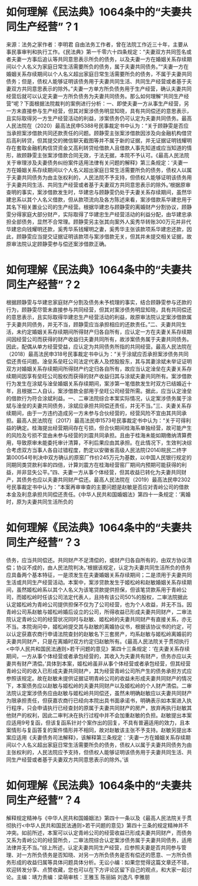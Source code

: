# 如何理解《民法典》1064条中的“夫妻共同生产经营”？1

来源：法务之家作者：李明君 自由法务工作者，曾在法院工作近三十年，主要从事民事审判和执行工作。《民法典》第一千零六十四条规定：“夫妻双方共同签名或者夫妻一方事后追认等共同意思表示所负的债务，以及夫妻一方在婚姻关系存续期间以个人名义为家庭日常生活需要所负的债务，属于夫妻共同债务。”“夫妻一方在婚姻关系存续期间以个人名义超出家庭日常生活需要所负的债务，不属于夫妻共同债务；但是，债权人能够证明该债务用于夫妻共同生活、共同生产经营或者基于夫妻双方共同意思表示的除外。”夫妻一方单方所负债务用于生产经营，确认夫妻共同经营后就可以认定夫妻一方所负债务为夫妻共同债务。那么如何理解“共同生产经营”呢？下面根据法院裁判的案例进行分析：一、即使夫妻一方从事生产经营，另一方未直接参与生产经营，但其对案涉债务明显知晓，具有共同偿还的意思表示，且实际取得另一方生产经营活动的利益，涉案债务仍可认定为夫妻共同债务。最高人民法院在（2020）最高法民申5388号民事裁定书中认为：“关于顾静雯是否应当承担案涉借款共同还款责任的问题。顾静雯主张案涉借款因涉及向金融机构借贷后高利转贷，但其提交的微信聊天截图等并不属于新的证据，并无证据证明钱耀明存在套取金融机构信贷资金又高利转贷给借款人且借款人事先知道或应当知道的情形，故顾静雯主张案涉借款合同无效，于法无据，本院不予认可。《最高人民法院关于审理涉及夫妻债务纠纷案件适用法律有关问题的解释》第三条规定：‘夫妻一方在婚姻关系存续期间以个人名义超出家庭日常生活需要所负的债务，债权人以属于夫妻共同债务为由主张权利的，人民法院不予支持，但债权人能够证明该债务用于夫妻共同生活、共同生产经营或者基于夫妻双方共同意思表示的除外。’根据原审查明的事实，案涉借款发生时，华建忠与顾静雯仍处于夫妻关系存续期间，虽然华建忠系以其个人名义借款，但从款项流向及各方陈述来看，案涉借款系华建忠用于其名下相关置业公司的生产经营。根据华建忠与顾静雯的离婚财产分割协议，顾静雯分得家庭大部分财产，实际取得了华建忠生产经营活动的利益分配，由华建忠承担全部债务，显然不合常理。顾静雯另主张其向案外人奚秀华转账300万元并非代华建忠向钱耀明还款，奚秀华系钱耀明之妻，奚秀华主张该款项系华建忠还款，因此，顾静雯应当提交证据证明该款项与案涉借款无关，但其并未提交相关证据，故原审法院认定顾静雯参与偿还案涉借款正确。

# 如何理解《民法典》1064条中的“夫妻共同生产经营”？2

根据顾静雯与华建忠家庭财产分割及债务未予梳理的事实，结合顾静雯参与还款的行为，顾静雯尽管未直接参与共同经营，但其对案涉债务明显知晓，具有共同偿还的意思表示，且实际取得华建忠生产经营活动的利益，故原审法院认定案涉借款属于夫妻共同债务，并无不当，顾静雯应当承担相应的还款责任。”二、夫妻共同生活，未约定婚姻关系存续期间所得财产归各自所有，应认定一方在夫妻关系存续期间因经营公司而获得的财产收益归夫妻共同所有，故涉案债务属于夫妻共同债务。因此，配偶从单方经营受益，应认定为共同债务所指的共同经营。最高人民法院在（2018）最高法民申318号民事裁定书中认为：“关于涂斌应否承担案涉债务共同偿还责任问题。淦垒系垒旺公司法定代表人及控股股东，其与其妻涂斌未举证证明双方对婚姻关系存续期间所得财产约定归各自所有，故应当认定淦垒在夫妻关系存续期间因享有垒旺公司股权而获得的财产收益归其与涂斌夫妻共同所有。案涉借款行为发生在涂斌与淦垒婚姻关系存续期间，案涉第一笔借款发生时双方已结婚近十年，且根据二人自认，案涉借款全部用于垒旺公司经营所需。据此，应当认定淦垒的借款行为符合涂斌利益。一、二审法院综合本案实际情况，认定案涉债务属于涂斌与淦垒的夫妻共同债务，涂斌应承担共同偿还责任，并无不当。”三、夫妻关系存续期间，由于一方违约造成另一方未参与合伙经营的，经营风险不宜由其共同承担。最高人民法院在（2017）最高法民申1573号民事裁定书中认为：“关于可得利益的确定。桂海提出经营期间存在亏损，但合伙期间桂海系单独经营，故可能产生的风险及亏损不宜由未参与经营的刘震共同承担。且由于桂海未能如期缴纳清算费用，导致原审未能委托审计清算，不利后果应由其承担。在此情况下，生效判决综合考虑双方当事人各自过错程度，酌定以安徽省高级人民法院(2014)皖民二终字第00054号判决中双方确认的原窑厂作价245万元为基数，以中国人民银行规定的同期同类贷款利率的四倍，计算刘震方在桂海经营窑厂期间内预期可能获得的利益，并非显失公平。”四、夫妻一方从事个体经营，但其收益已转化为夫妻共同财产，其债务也应以夫妻共同财产偿还。最高人民法院在（2019）最高法民申2302号民事裁定书中认为：“本案再审审查的主要问题是赵敏是否应对青岭公司的借款本金及利息承担共同偿还责任。《中华人民共和国婚姻法》第四十一条规定：‘离婚时，原为夫妻共同生活所负的

# 如何理解《民法典》1064条中的“夫妻共同生产经营”？3

债务，应当共同偿还。共同财产不足清偿的，或财产归各自所有的，由双方协议清偿；协议不成的，由人民法院判决。’根据该规定，认定为夫妻共同生活所负的债务应具备两个基本特征，一是须发生在夫妻婚姻关系存续期间；二是须用于夫妻共同生活或共同生产经营活动。本案中，案涉贷款发生于姬松岭和赵敏婚姻关系存续期间，虽然姬松岭系以其个人名义为该笔贷款提供担保，但该笔贷款系用于青岭公司，而姬松岭时任该公司法定代表人，且持有该公司50%的股权，二审法院据此认定姬松岭为青岭公司提供担保不仅为了公司经营，也为个人收益，并无不当。因青岭公司系赵敏与姬松岭婚后设立的公司，所得收益已形成夫妻共同财产，二审法院认定青岭公司的经营状况同时与赵敏、姬松岭的夫妻共同财产有直接关系，亦无不当。本院询问中，姬松岭提交其与赵敏的离婚协议书，根据该协议书的约定，可以认定获嘉农商行申请法院查封的赵敏名下三套房产，均系赵敏与姬松岭离婚前的夫妻共同财产，只是在离婚时双方约定归赵敏所有。《最高人民法院关于贯彻执行<中华人民共和国民法通则>若干问题的意见》第四十三条规定：‘在夫妻关系存续期间，一方从事个体经营或者承包经营的，其收入为夫妻共有财产，债务亦应以夫妻共有财产清偿。’具体到本案，姬松岭虽非从事个体经营或者承包经营，但其经营青岭公司的收入已形成夫妻共同财产，其为经营青岭公司所产生的债务承担方式应参照该规定。故在赵敏未提供证据证明青岭公司的收益未形成夫妻共同财产的情况下，本案债务应以赵敏与姬松岭的夫妻共同财产以及姬松岭的个人财产清偿。二审法院认定案涉债务应由赵敏与姬松岭共同偿还，虽然未明确赵敏应以夫妻共同财产为限承担责任，但获嘉农商行已经向本院出具书面承诺书，明确表示如本案进入执行程序，只会申请执行已经查封的原属于夫妻共同财产的房产，放弃再执行赵敏其他财产的权利，因此二审判决在执行过程中并不会加重赵敏的负担。赵敏提出本案应适用9号复函，但该复函系针对个案作出的回复，不具有普遍适用的效力，且本案情形与复函答复的案件情形并不相同，故对赵敏该主张不予支持。赵敏另提出本案应适用《夫妻债务司法解释》，该解释第三条规定：‘夫妻一方在婚姻关系存续期间以个人名义超出家庭日常生活需要所负的债务，债权人以属于夫妻共同债务为由主张权利的，人民法院应予支持，但债权人能够证明该债务用于夫妻共同生活、共同生产经营或者基于夫妻双方共同意思表示的除外。’该

# 如何理解《民法典》1064条中的“夫妻共同生产经营”？4

解释规定精神与《中华人民共和国婚姻法》第四十一条以及《最高人民法院关于贯彻执行<中华人民共和国民法通则>若干问题的意见》第四十三条的规定精神并不冲突。如前所述，本案可以认定青岭公司的经营收益已形成夫妻共同财产，而债务又系为青岭公司的经营所负，二审法院综合认定案涉债务属于夫妻共同债务，适用法律并无不当。”综上所述，认定夫妻共同生产经营，应参照夫妻是否共同参与管理、对一方所负债务是否知晓、对另一方所负债务是否有偿还的愿意、一方所负债务形成的收益归属等具体问题具体分析。无讼小编：如果您觉得这篇文章还不错，欢迎转发分享、点赞收藏，您也可以在下方评论区留下自己的观点，和大家一起讨论。主编：靖力责编：梁萌审核：王雅玉 陈丽娟 刘逸凡 李雅朋

